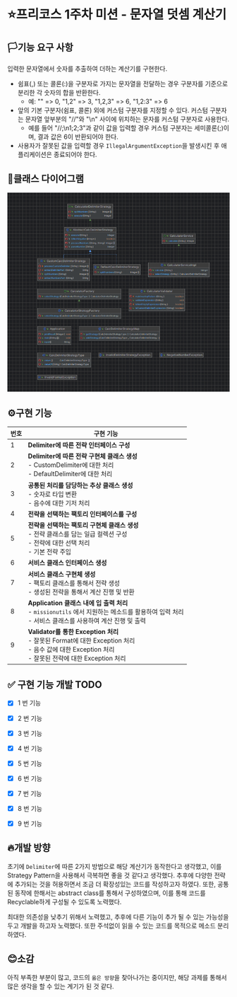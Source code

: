 # ⭐프리코스 1주차 미션 - 문자열 덧셈 계산기

## 🏳️기능 요구 사항
입력한 문자열에서 숫자를 추출하여 더하는 계산기를 구현한다.

- 쉼표(,) 또는 콜론(:)을 구분자로 가지는 문자열을 전달하는 경우 구분자를 기준으로 분리한 각 숫자의 합을 반환한다.
  - 예: "" => 0, "1,2" => 3, "1,2,3" => 6, "1,2:3" => 6
- 앞의 기본 구분자(쉼표, 콜론) 외에 커스텀 구분자를 지정할 수 있다. 커스텀 구분자는 문자열 앞부분의 "//"와 "\n" 사이에 위치하는 문자를 커스텀 구분자로 사용한다.
  - 예를 들어 "//;\n1;2;3"과 같이 값을 입력할 경우 커스텀 구분자는 세미콜론(;)이며, 결과 값은 6이 반환되어야 한다.
- 사용자가 잘못된 값을 입력할 경우 `IllegalArgumentException`을 발생시킨 후 애플리케이션은 종료되어야 한다.

## 📂클래스 다이어그램
![img.png](img/img.png)

## ⚙️구현 기능
| 번호 | 구현 기능                                                                                                                    |
|----|--------------------------------------------------------------------------------------------------------------------------|
| 1  | **Delimiter에 따른 전략 인터페이스 구성**                                                                                            |
| 2  | **Delimiter에 따른 전략 구현체 클래스 생성**<br/> - CustomDelimiter에 대한 처리 <br> - DefaultDelimiter에 대한 처리                             |
| 3  | **공통된 처리를 담당하는 추상 클래스 생성**<br/> - 숫자로 타입 변환<br/> - 음수에 대한 기저 처리                                                          |
| 4  | **전략을 선택하는 팩토리 인터페이스를 구성**                                                                                               |
| 5  | **전략을 선택하는 팩토리 구현체 클래스 생성**<br/>- 전략 클래스를 담는 일급 컬렉션 구성<br/>- 전략에 대한 선택 처리<br/>- 기본 전략 주입                                 |
| 6  | **서비스 클래스 인터페이스 생성**                                                                                                     |
| 7  | **서비스 클래스 구현체 생성**<br/> - 팩토리 클래스를 통해서 전략 생성<br/>- 생성된 전략을 통해서 계산 진행 및 반환                                                |
| 8  | **Application 클래스 내에 입 출력 처리**<br/> - `missionutils` 에서 지원하는 메소드를 활용하여 입력 처리<br/> - 서비스 클래스를 사용하여 계산 진행 및 출력             |
| 9  | **Validator를 통한 Exception 처리**<br/> - 잘못된 Format에 대한 Exception 처리 <br/> - 음수 값에 대한 Exception 처리<br/> - 잘못된 전략에 대한 Exception 처리 |


## ✅ 구현 기능 개발 TODO

- [x] 1 번 기능
- [x] 2 번 기능 
- [x] 3 번 기능
- [x] 4 번 기능
- [x] 5 번 기능
- [x] 6 번 기능
- [x] 7 번 기능
- [x] 8 번 기능
- [x] 9 번 기능


## 🔥개발 방향
초기에 `Delimiter`에 따른 2가지 방법으로 해당 계산기가 동작한다고 생각했고, 이를 Strategy Pattern을 사용해서 극복하면 좋을 것 같다고 생각했다. 추후에 다양한 전략에 추가되는 것을 허용하면서 조금 더 확장성있는 코드를 작성하고자 하였다. 또한, 공통된 동작에 한해서는 abstract class를 통해서 구성하였으며, 이를 통해 코드를 Recyclable하게 구성될 수 있도록 노력했다.

최대한 의존성을 낮추기 위해서 노력했고, 추후에 다른 기능이 추가 될 수 있는 가능성을 두고 개발을 하고자 노력했다. 또한 주석없이 읽을 수 있는 코드를 목적으로 메소드 분리하였다.


## 😊소감
아직 부족한 부분이 많고, 코드의 `옳은 방향`을 찾아나가는 중이지만, 해당 과제를 통해서 많은 생각을 할 수 있는 계기가 된 것 같다.

